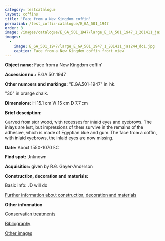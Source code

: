 ```yaml
---
category: testcatalogue
layout: coffins
title: 'Face from a New Kingdom coffin'
permalink: /test_coffin-catalogue/E_GA_501_1947
order: 3
image: /images/catalogue/E_GA_501_1947/large_E_GA_501_1947_1_201411_jas244_dc1.jpg
images: 
  -
    image: E_GA_501_1947/large_E_GA_501_1947_1_201411_jas244_dc1.jpg
    caption: Face from a New Kingdom coffin front view 
---
```


**Object name:** 
Face from a New Kingdom coffin'

**Accession no.:** 
E.GA.501.1947

**Other numbers and markings:**
"E.GA.501-1947" in ink.

"30" in orange chalk.

**Dimensions:** 
H 15.1 cm
W 15 cm
D 7.7 cm


**Brief description:** 


Carved from sidr wood, with recesses for inlaid eyes and eyebrows. The inlays are lost, but impressions of them survive in the remains of the adhesive, which is made of Egyptian blue and gum. 
The face from a coffin, with inlaid eyebrows, the inlaid eyes are now missing.



**Date:**
About 1550-1070 BC


**Find spot:**
Unknown


**Acquisition:**
given by R.G. Gayer-Anderson



**Construction, decoration and materials:**

Basic info: JD will do

[Further information about construction, decoration and materials](/test_coffin-catalogue/further/E_GA_501_1947_materials)


**Other information**

[Conservation treatments](/test_coffin-catalogue/further/E_GA_501_1947_conservation)

[Bibliography](/test_coffin-catalogue/further/E_GA_501_1947_bibliography)

[Other images](/test_coffin-catalogue/further/E_GA_501_1947_imagesheet)


